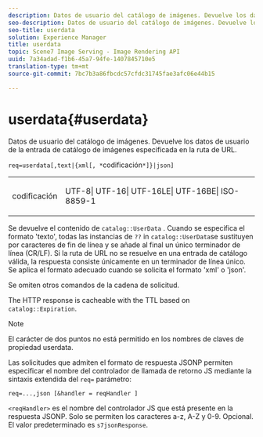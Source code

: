 ```yaml
---
description: Datos de usuario del catálogo de imágenes. Devuelve los datos de usuario de la entrada de catálogo de imágenes especificada en la ruta de URL.
seo-description: Datos de usuario del catálogo de imágenes. Devuelve los datos de usuario de la entrada de catálogo de imágenes especificada en la ruta de URL.
seo-title: userdata
solution: Experience Manager
title: userdata
topic: Scene7 Image Serving - Image Rendering API
uuid: 7a34adad-f1b6-45a7-94fe-1407845710e5
translation-type: tm+mt
source-git-commit: 7bc7b3a86fbcdc57cfdc31745fae3afc06e44b15

---
```



# userdata{#userdata}

Datos de usuario del catálogo de imágenes. Devuelve los datos de usuario de la entrada de catálogo de imágenes especificada en la ruta de URL.

`req=userdata[,text|{xml[, *`codificación`*]}|json]`

<table id="simpletable_F9D94C83865F4216BCF7987C32FACC46"> 
 <tr class="strow"> 
  <td class="stentry"> <p><span class="varname"> codificación</span> </p> </td> 
  <td class="stentry"> <p><span class="codeph"> UTF-8| UTF-16| UTF-16LE| UTF-16BE| ISO-8859-1</span> </p></td> 
 </tr> 
</table>

Se devuelve el contenido de `catalog::UserData` . Cuando se especifica el formato &#39;texto&#39;, todas las instancias de `??` in `catalog::UserData`se sustituyen por caracteres de fin de línea y se añade al final un único terminador de línea (CR/LF). Si la ruta de URL no se resuelve en una entrada de catálogo válida, la respuesta consiste únicamente en un terminador de línea único. Se aplica el formato adecuado cuando se solicita el formato &#39;xml&#39; o &#39;json&#39;.

Se omiten otros comandos de la cadena de solicitud.

The HTTP response is cacheable with the TTL based on `catalog::Expiration`.

>[!NOTE]
>
>El carácter de dos puntos no está permitido en los nombres de claves de propiedad userdata.

Las solicitudes que admiten el formato de respuesta JSONP permiten especificar el nombre del controlador de llamada de retorno JS mediante la sintaxis extendida del `req=` parámetro:

`req=...,json [&handler = reqHandler ]`

`<reqHandler>` es el nombre del controlador JS que está presente en la respuesta JSONP. Solo se permiten los caracteres a-z, A-Z y 0-9. Opcional. El valor predeterminado es `s7jsonResponse`.
